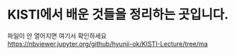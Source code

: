 # KISTI에서 배운 것들을 정리하는 곳입니다.

파일이 안 열어지면 여기서 확인하세요
https://nbviewer.jupyter.org/github/hyunji-ok/KISTI-Lecture/tree/ma